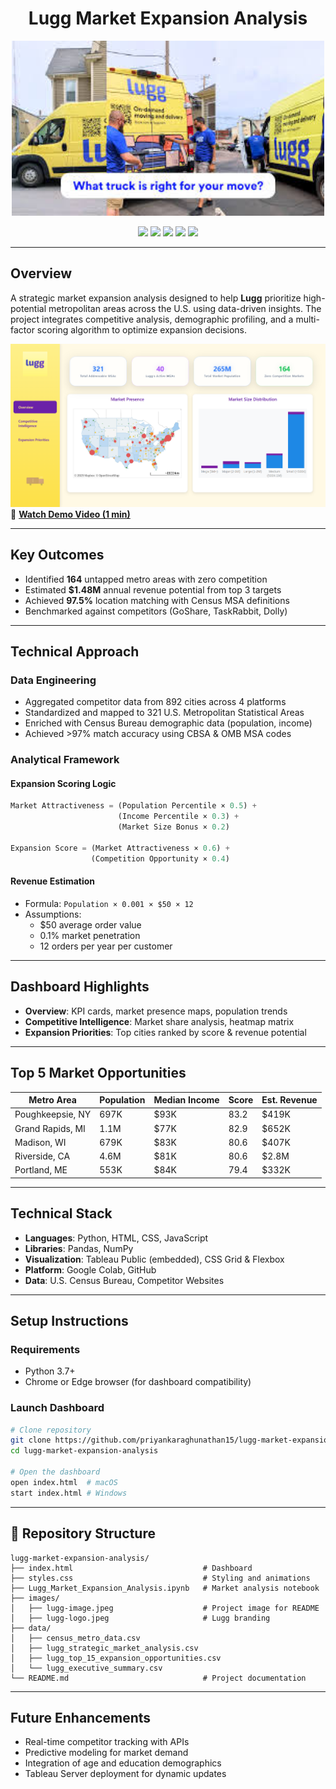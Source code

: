 
<h1 align="center"> Lugg Market Expansion Analysis</h1>

<p align="center">
  <img src="images/lugg-image.jpeg" alt="Lugg Moving Truck" width="500"/>
</p>

<p align="center">
  <img src="https://img.shields.io/badge/Python-3776AB?style=for-the-badge&logo=python&logoColor=white" />
  <img src="https://img.shields.io/badge/Tableau-E97627?style=for-the-badge&logo=tableau&logoColor=white" />
  <img src="https://img.shields.io/badge/HTML5-E34F26?style=for-the-badge&logo=html5&logoColor=white" />
  <img src="https://img.shields.io/badge/CSS3-1572B6?style=for-the-badge&logo=css3&logoColor=white" />
  <img src="https://img.shields.io/badge/JavaScript-F7DF1E?style=for-the-badge&logo=javascript&logoColor=black" />
</p>

---

## Overview

A strategic market expansion analysis designed to help **Lugg** prioritize high-potential metropolitan areas across the U.S. using data-driven insights. The project integrates competitive analysis, demographic profiling, and a multi-factor scoring algorithm to optimize expansion decisions.

![Lugg Market Expansion Dashboard](images/dashboard-preview.png)
🎥 **[Watch Demo Video (1 min)](https://drive.google.com/file/d/1vf7u3VIbbswkIVTHFkTCqZjW8F8B0xRj/view?usp=sharing)**

---

## Key Outcomes

- Identified **164** untapped metro areas with zero competition
- Estimated **$1.48M** annual revenue potential from top 3 targets
- Achieved **97.5%** location matching with Census MSA definitions
- Benchmarked against competitors (GoShare, TaskRabbit, Dolly)

---

## Technical Approach

### Data Engineering

- Aggregated competitor data from 892 cities across 4 platforms
- Standardized and mapped to 321 U.S. Metropolitan Statistical Areas
- Enriched with Census Bureau demographic data (population, income)
- Achieved >97% match accuracy using CBSA & OMB MSA codes

### Analytical Framework

#### Expansion Scoring Logic

```python
Market Attractiveness = (Population Percentile × 0.5) + 
                        (Income Percentile × 0.3) + 
                        (Market Size Bonus × 0.2)

Expansion Score = (Market Attractiveness × 0.6) + 
                  (Competition Opportunity × 0.4)
```

#### Revenue Estimation

- Formula: `Population × 0.001 × $50 × 12`
- Assumptions:
  - $50 average order value
  - 0.1% market penetration
  - 12 orders per year per customer

---

## Dashboard Highlights

- **Overview**: KPI cards, market presence maps, population trends
- **Competitive Intelligence**: Market share analysis, heatmap matrix
- **Expansion Priorities**: Top cities ranked by score & revenue potential

---

## Top 5 Market Opportunities

| Metro Area             | Population | Median Income | Score | Est. Revenue |
|------------------------|------------|---------------|-------|---------------|
| Poughkeepsie, NY       | 697K       | $93K          | 83.2  | $419K         |
| Grand Rapids, MI       | 1.1M       | $77K          | 82.9  | $652K         |
| Madison, WI            | 679K       | $83K          | 80.6  | $407K         |
| Riverside, CA          | 4.6M       | $81K          | 80.6  | $2.8M         |
| Portland, ME           | 553K       | $84K          | 79.4  | $332K         |

---

## Technical Stack

- **Languages**: Python, HTML, CSS, JavaScript
- **Libraries**: Pandas, NumPy
- **Visualization**: Tableau Public (embedded), CSS Grid & Flexbox
- **Platform**: Google Colab, GitHub
- **Data**: U.S. Census Bureau, Competitor Websites

---

## Setup Instructions

### Requirements

- Python 3.7+
- Chrome or Edge browser (for dashboard compatibility)

### Launch Dashboard

```bash
# Clone repository
git clone https://github.com/priyankaraghunathan15/lugg-market-expansion-analysis.git
cd lugg-market-expansion-analysis

# Open the dashboard
open index.html  # macOS
start index.html # Windows
```

---

## 📂 Repository Structure

```
lugg-market-expansion-analysis/
├── index.html                             # Dashboard
├── styles.css                             # Styling and animations
├── Lugg_Market_Expansion_Analysis.ipynb   # Market analysis notebook
├── images/
│   ├── lugg-image.jpeg                    # Project image for README 
│   ├── lugg-logo.jpeg                     # Lugg branding
├── data/
│   ├── census_metro_data.csv
│   ├── lugg_strategic_market_analysis.csv
│   ├── lugg_top_15_expansion_opportunities.csv
│   └── lugg_executive_summary.csv
└── README.md                              # Project documentation
```

---

## Future Enhancements

- Real-time competitor tracking with APIs
- Predictive modeling for market demand
- Integration of age and education demographics
- Tableau Server deployment for dynamic updates


